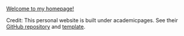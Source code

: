 [Welcome to my homepage!](https://ianwengchan.github.io/)

Credit: This personal website is built under academicpages. See their [GitHub repository](https://github.com/academicpages/academicpages.github.io) and [template](https://academicpages.github.io/).
